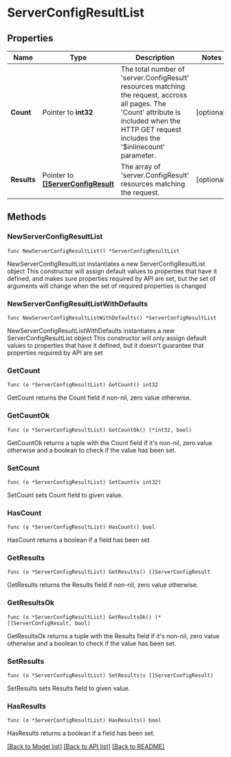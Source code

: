 # ServerConfigResultList

## Properties

Name | Type | Description | Notes
------------ | ------------- | ------------- | -------------
**Count** | Pointer to **int32** | The total number of &#39;server.ConfigResult&#39; resources matching the request, accross all pages. The &#39;Count&#39; attribute is included when the HTTP GET request includes the &#39;$inlinecount&#39; parameter. | [optional] 
**Results** | Pointer to [**[]ServerConfigResult**](server.ConfigResult.md) | The array of &#39;server.ConfigResult&#39; resources matching the request. | [optional] 

## Methods

### NewServerConfigResultList

`func NewServerConfigResultList() *ServerConfigResultList`

NewServerConfigResultList instantiates a new ServerConfigResultList object
This constructor will assign default values to properties that have it defined,
and makes sure properties required by API are set, but the set of arguments
will change when the set of required properties is changed

### NewServerConfigResultListWithDefaults

`func NewServerConfigResultListWithDefaults() *ServerConfigResultList`

NewServerConfigResultListWithDefaults instantiates a new ServerConfigResultList object
This constructor will only assign default values to properties that have it defined,
but it doesn't guarantee that properties required by API are set

### GetCount

`func (o *ServerConfigResultList) GetCount() int32`

GetCount returns the Count field if non-nil, zero value otherwise.

### GetCountOk

`func (o *ServerConfigResultList) GetCountOk() (*int32, bool)`

GetCountOk returns a tuple with the Count field if it's non-nil, zero value otherwise
and a boolean to check if the value has been set.

### SetCount

`func (o *ServerConfigResultList) SetCount(v int32)`

SetCount sets Count field to given value.

### HasCount

`func (o *ServerConfigResultList) HasCount() bool`

HasCount returns a boolean if a field has been set.

### GetResults

`func (o *ServerConfigResultList) GetResults() []ServerConfigResult`

GetResults returns the Results field if non-nil, zero value otherwise.

### GetResultsOk

`func (o *ServerConfigResultList) GetResultsOk() (*[]ServerConfigResult, bool)`

GetResultsOk returns a tuple with the Results field if it's non-nil, zero value otherwise
and a boolean to check if the value has been set.

### SetResults

`func (o *ServerConfigResultList) SetResults(v []ServerConfigResult)`

SetResults sets Results field to given value.

### HasResults

`func (o *ServerConfigResultList) HasResults() bool`

HasResults returns a boolean if a field has been set.


[[Back to Model list]](../README.md#documentation-for-models) [[Back to API list]](../README.md#documentation-for-api-endpoints) [[Back to README]](../README.md)


